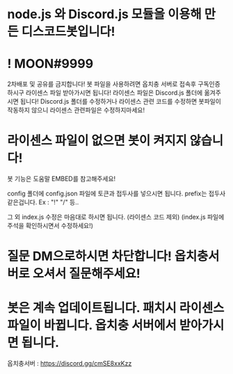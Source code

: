 # node.js 와 Discord.js 모듈을 이용해 만든 디스코드봇입니다!
# ! MOON#9999

2차배포 및 공유를 금지합니다!
봇 파일을 사용하려면 옵치충 서버로 접속후 구독인증 하시구 라이센스 파일 받아가시면 됩니다!
라이센스 파일은 Discord.js 폴더에 옮겨주시면 됩니다!
Discord.js 폴더를 수정하거나 라이센스 관련 코드를 수정하면 봇파일이 작동하지 않으니 라이센스 관련파일은 수정하지마세요!
# 라이센스 파일이 없으면 봇이 켜지지 않습니다!

봇 기능은 도움말 EMBED를 참고해주세요!

config 폴더에 config.json 파일에 토큰과 접두사를 넣으시면 됩니다.
prefix는 접두사같은겁니다. Ex : "!" "/" 등..

그 외 index.js 수정은 마음대로 하시면 됩니다. (라이센스 코드 제외)
(index.js 파일에 주석을 확인하시면서 수정하세요!)

# 질문 DM으로하시면 차단합니다! 옵치충서버로 오셔서 질문해주세요!
# 봇은 계속 업데이트됩니다. 패치시 라이센스파일이 바뀝니다. 옵치충 서버에서 받아가시면 됩니다.

옵치충서버 : https://discord.gg/cmSE8xxKzz
